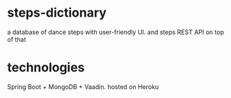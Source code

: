 # steps-dictionary

a database of dance steps with user-friendly UI. and steps REST API on top of that

# technologies

Spring Boot + MongoDB + Vaadin. hosted on Heroku

